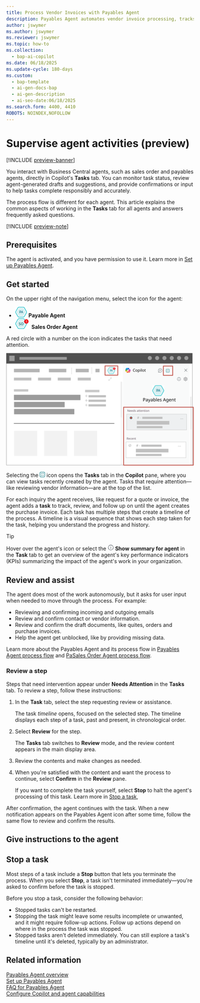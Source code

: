 ```yaml
---
title: Process Vendor Invoices with Payables Agent
description: Payables Agent automates vendor invoice processing, tracks tasks, and keeps you informed. Discover how to simplify your accounts payable process.
author: jswymer
ms.author: jswymer
ms.reviewer: jswymer
ms.topic: how-to
ms.collection:
  - bap-ai-copilot
ms.date: 06/18/2025
ms.update-cycle: 180-days
ms.custom:
  - bap-template
  - ai-gen-docs-bap
  - ai-gen-description
  - ai-seo-date:06/18/2025
ms.search.form: 4400, 4410
ROBOTS: NOINDEX,NOFOLLOW
---
```

# Supervise agent activities (preview)

[!INCLUDE [preview-banner](~/../shared-content/shared/preview-includes/preview-banner.md)]

You interact with Business Central agents, such as sales order and payables agents, directly in Copilot's **Tasks** tab. You can monitor task status, review agent-generated drafts and suggestions, and provide confirmations or input to help tasks complete responsibly and accurately.

The process flow is different for each agent. This article explains the common aspects of working in the **Tasks** tab for all agents and answers frequently asked questions.

[!INCLUDE [preview-note](~/../shared-content/shared/preview-includes/production-ready-preview-dynamics365.md)]
<!--[!INCLUDE [limited-public-preview](includes/limited-public-preview.md)]-->

## Prerequisites

The agent is activated, and you have permission to use it. Learn more in [Set up Payables Agent](payables-agent-setup.md).

## Get started

On the upper right of the navigation menu, select the icon for the agent:

- ![Shows Payables Agent icon.](media/payables-agent-activated-icon.png) **Payable Agent**
- ![Shows Sales Order Agent icon.](media/soa-activated-number-icon.png) **Sales Order Agent**

A red circle with a number on the icon indicates the tasks that need attention.

![Shows the agents task view with steps](media/payables-agent-tasks-pane.svg)

Selecting the ![Shows the task view icon](media/sot-task-view-icon.png) icon opens the **Tasks** tab in the **Copilot** pane, where you can view tasks recently created by the agent. Tasks that require attention&mdash;like reviewing vendor information&mdash;are at the top of the list.  

For each inquiry the agent receives, like request for a quote or invoice, the agent adds a **task** to track, review, and follow up on until the agent creates the purchase invoice. Each task has multiple steps that create a timeline of the process. A timeline is a visual sequence that shows each step taken for the task, helping you understand the progress and history.

> [!TIP]
> Hover over the agent's icon or select the ![Show summary for Agent icon](media/soa-summary-icon.png) **Show summary for agent** in the **Task** tab to get an overview of the agent's key performance indicators (KPIs) summarizing the impact of the agent's work in your organization.

## Review and assist

The agent does most of the work autonomously, but it asks for user input when needed to move through the process. For example:

- Reviewing and confirming incoming and outgoing emails
- Review and confirm contact or vendor information.
- Review and confirm the draft documents, like quites, orders and purchase invoices.
- Help the agent get unblocked, like by providing missing data.

Learn more about the Payables Agent and its process flow in [Payables Agent process flow](payables-agent.md#payables-agent-process-flow) and [PaSales Order Agent process flow](sales-order-agent.md#how-the-agent-processes-requests).

### Review a step

Steps that need intervention appear under **Needs Attention** in the **Tasks** tab. To review a step, follow these instructions:

1. In the **Task** tab, select the step requesting review or assistance.

   The task *timeline* opens, focused on the selected step. The timeline displays each step of a task, past and present, in chronological order.

1. Select **Review** for the step.

   The **Tasks** tab switches to **Review** mode, and the review content appears in the main display area.
1. Review the contents and make changes as needed.

1. When you're satisfied with the content and want the process to continue, select **Confirm** in the **Review** pane.

   If you want to complete the task yourself, select **Stop** to halt the agent's processing of this task. Learn more in [Stop a task](#stop-a-task),

After confirmation, the agent continues with the task. When a new notification appears on the Payables Agent icon after some time, follow the same flow to review and confirm the results.

<!--
## Modify invoices

During review, you might need to modify the vendor details or purchase document draft created by the agent, or when the agent requests assistance. When you select **Review**, the invoice opens for inspection. Make changes as needed, then select **Confirm** in the **Review** pane. The agent processes the purchas invoice document.

You also have the opportunity to modify a quote or order during the review step for an outgoing email. In this case, select **...** (More options) > **Discard step** on the step. This action stops the task temporarily to allow you to open the quote or order and makes changes and then resume the step.

![Shows the discard step action on a Sales Order Agent task.](media/soa-discard-step.png "Shows the discard step action on a Sales Order Agent task.")

> [!NOTE]
> **Discard step** is available only on review steps for outgoing emails.

After you make the changes, return to the **Tasks** tab, select one of the following options for resuming the task, and then select **Send**:

- **I have updated the quote** or **I have updated the order**: Select one of these options if you made changes to the quote or order. The agent generates a new PDF and email for the customer.
- **Just resume**: Select this option if you didn't change the quote or order. The agent doesn't generate a new quote or order and keeps the original email as before.  

![Shows the resume step action on a Sales Order Agent task.](media/soa-resume-step.png "Shows the resume step action on a Sales Order Agent task.")

If you change your mind while reviewing the outgoing message and decide to make more changes to the sales document, use the **Discard step** action to discard the email message generated by the agent. Then, update the sales document as needed and instruct the agent to create a new outgoing email with the updated attachment.
-->

<!-- ## Reviewing drafts from the Inbound E-Documents page

To understand how the Payables Agent drafted the purchase invoice document, you can also go directly to the **Inbound E-Documents** page and open a purchase document draft.  

Business Central helps you focus your review by highlighting the fields that benefit most from your attention, reducing the review effort and minimizing risk of inaccuracy.

Fields that are recommended for review display an [info] information icon.

When you select this icon or use the <kbd>Alt</kbd>+<kbd>I</kbd> keyboard shortcut on the field, Business Central reveals why the Payables Agent chose that specific field value. This information helps you determine whether a better value would be more appropriate. 

You can quickly replace or correct any fields that the Payables Agent didn’t quite get right. 

To complete the review and elevate the draft to a purchase invoice document, choose the **Finalize draft** action.

> [!IMPORTANT]
> Fields recommended for review are provided as a convenience, and you aren't required to inspect all of them. Always review the entire purchase document draft, especially if you're new to the Payables Agent and are learning the limitations of how the agent works with your data.

> [!NOTE]
> While reviewing a purchase document draft, you can't use Copilot’s Autofill feature.-->

## Give instructions to the agent



## Stop a task

Most steps of a task include a **Stop** button that lets you terminate the process. When you select **Stop**, a task isn't terminated immediately&mdash;you're asked to confirm before the task is stopped.

Before you stop a task, consider the following behavior:

- Stopped tasks can't be restarted.
- Stopping the task might leave some results incomplete or unwanted, and it might require follow-up actions. Follow up actions depend on where in the process the task was stopped.
- Stopped tasks aren't deleted immediately. You can still explore a task's timeline until it's deleted, typically by an administrator.

## Related information

[Payables Agent overview](payables-agent.md)  
[Set up Payables Agent](payables-agent-setup.md)  
[FAQ for Payables Agent](faqs-payables-agent.md)  
[Configure Copilot and agent capabilities](enable-ai.md)  
